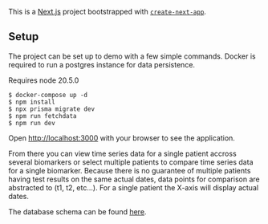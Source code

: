 This is a [Next.js](https://nextjs.org/) project bootstrapped with [`create-next-app`](https://github.com/vercel/next.js/tree/canary/packages/create-next-app).

## Setup

The project can be set up to demo with a few simple commands. Docker is required to run a postgres instance for data persistence.

Requires node 20.5.0

```console
$ docker-compose up -d
$ npm install
$ npx prisma migrate dev
$ npm run fetchdata
$ npm run dev
```


Open [http://localhost:3000](http://localhost:3000) with your browser to see the application.

From there you can view time series data for a single patient accross several biomarkers or select multiple patients to compare time series data for a single biomarker. Because there is no guarantee of multiple patients having test results on the same actual dates, data points for comparison are abstracted to (t1, t2, etc...). For a single patient the X-axis will display actual dates.

The database schema can be found [here](https://github.com/ritchiea/casestudy/blob/main/prisma/schema.prisma).